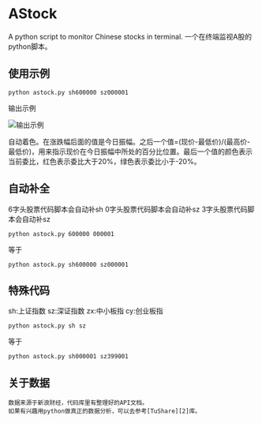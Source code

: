 # AStock

A python script to monitor Chinese stocks in terminal. 一个在终端监视A股的python脚本。

## 使用示例

    python astock.py sh600000 sz000001

输出示例

![输出示例][1]

自动着色。在涨跌幅后面的值是今日振幅。之后一个值=(现价-最低价)/(最高价-最低价)，用来指示现价在今日振幅中所处的百分比位置。最后一个值的颜色表示当前委比，红色表示委比大于20%，绿色表示委比小于-20%。

## 自动补全

6字头股票代码脚本会自动补sh
0字头股票代码脚本会自动补sz
3字头股票代码脚本会自动补sz

    python astock.py 600000 000001

等于

    python astock.py sh600000 sz000001

## 特殊代码

sh:上证指数
sz:深证指数
zx:中小板指
cy:创业板指

    python astock.py sh sz

等于

    python astock.py sh000001 sz399001

## 关于数据

	数据来源于新浪财经，代码库里有整理好的API文档。
	如果有兴趣用python做真正的数据分析，可以去参考[TuShare][2]库。

  [1]: https://raw.githubusercontent.com/HarrisonXi/AStock/master/output.png
  [2]: http://pythonhosted.org/tushare/index.html
